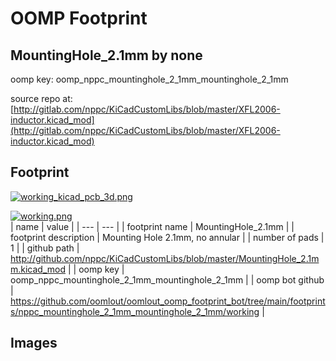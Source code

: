 # OOMP Footprint  
## MountingHole_2.1mm  by none  
  
oomp key: oomp_nppc_mountinghole_2_1mm_mountinghole_2_1mm  
  
source repo at: [http://gitlab.com/nppc/KiCadCustomLibs/blob/master/XFL2006-inductor.kicad_mod](http://gitlab.com/nppc/KiCadCustomLibs/blob/master/XFL2006-inductor.kicad_mod)  
## Footprint  
  
[![working_kicad_pcb_3d.png](working_kicad_pcb_3d_600.png)](working_kicad_pcb_3d.png)  
  
[![working.png](working_600.png)](working.png)  
| name | value | 
| --- | --- | 
| footprint name | MountingHole_2.1mm | 
| footprint description | Mounting Hole 2.1mm, no annular | 
| number of pads | 1 | 
| github path | http://github.com/nppc/KiCadCustomLibs/blob/master/MountingHole_2.1mm.kicad_mod | 
| oomp key | oomp_nppc_mountinghole_2_1mm_mountinghole_2_1mm | 
| oomp bot github | https://github.com/oomlout/oomlout_oomp_footprint_bot/tree/main/footprints/nppc_mountinghole_2_1mm_mountinghole_2_1mm/working | 
## Images  

